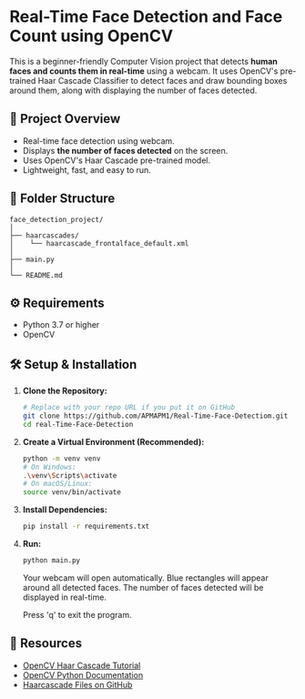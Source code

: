 # Real-Time Face Detection and Face Count using OpenCV

This is a beginner-friendly Computer Vision project that detects **human faces and counts them in real-time** using a webcam. It uses OpenCV's pre-trained Haar Cascade Classifier to detect faces and draw bounding boxes around them, along with displaying the number of faces detected.

## 🚀 Project Overview
- Real-time face detection using webcam.
- Displays **the number of faces detected** on the screen.
- Uses OpenCV's Haar Cascade pre-trained model.
- Lightweight, fast, and easy to run.

## 📂 Folder Structure

```plaintext
face_detection_project/
│
├── haarcascades/
│    └── haarcascade_frontalface_default.xml
│
├── main.py
│
└── README.md

```

## ⚙️ Requirements

- Python 3.7 or higher
- OpenCV

## 🛠️ Setup & Installation

1.  **Clone the Repository:**
    ```bash
    # Replace with your repo URL if you put it on GitHub
    git clone https://github.com/APMAPM1/Real-Time-Face-Detectiom.git
    cd real-Time-Face-Detection
    ```

2.  **Create a Virtual Environment (Recommended):**
    ```bash
    python -m venv venv
    # On Windows:
    .\venv\Scripts\activate
    # On macOS/Linux:
    source venv/bin/activate
    ```

3.  **Install Dependencies:**
    ```bash
    pip install -r requirements.txt
    ```
    
4.  **Run:**
    ```bash
    python main.py
    ```

    Your webcam will open automatically.
    Blue rectangles will appear around all detected faces.
    The number of faces detected will be displayed in real-time.

    Press 'q' to exit the program.

## 🔗 Resources

- [OpenCV Haar Cascade Tutorial](https://docs.opencv.org/4.x/db/d28/tutorial_cascade_classifier.html)
- [OpenCV Python Documentation](https://docs.opencv.org/4.x/d6/d00/tutorial_py_root.html)
- [Haarcascade Files on GitHub](https://github.com/opencv/opencv/tree/master/data/haarcascades)
